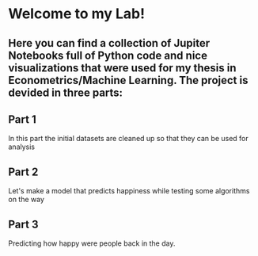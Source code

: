 # Welcome to my Lab! 
Here you can find a collection of Jupiter Notebooks full of Python code and nice visualizations that were used for my thesis in Econometrics/Machine Learning. The project is devided in three parts:
-----------------------------------------------------------------------------------------------------------------------------------
## Part 1
In this part the initial datasets are cleaned up so that they can be used for analysis
## Part 2
Let's make a model that predicts happiness while testing some algorithms on the way
## Part 3
Predicting how happy were people back in the day.
